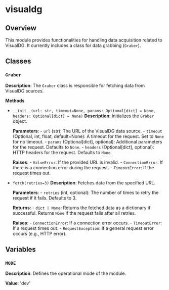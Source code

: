 # visualdg

## Overview

This module provides functionalities for handling data acquisition related to VisualDG.  It currently includes a class for data grabbing (`Graber`).


## Classes

### `Graber`

**Description**:  The `Graber` class is responsible for fetching data from VisualDG sources.

**Methods**

- `__init__(url: str, timeout=None, params: Optional[dict] = None, headers: Optional[dict] = None)`
    **Description**: Initializes the `Graber` object.
    
    **Parameters**:
        - `url` (str): The URL of the VisualDG data source.
        - `timeout` (Optional, int, float, default=None):  A timeout for the request. Set to `None` for no timeout.
        - `params` (Optional[dict], optional):  Additional parameters for the request. Defaults to `None`.
        - `headers` (Optional[dict], optional): HTTP headers for the request. Defaults to `None`.

    **Raises**:
        - `ValueError`: If the provided URL is invalid.
        - `ConnectionError`: If there is a connection error during the request.
        - `TimeoutError`: If the request times out.

- `fetch(retries=3)`
    **Description**: Fetches data from the specified URL.
    
    **Parameters**:
        - `retries` (int, optional): The number of times to retry the request if it fails. Defaults to 3.
    
    **Returns**:
        - `dict | None`: Returns the fetched data as a dictionary if successful. Returns `None` if the request fails after all retries.
    
    **Raises**:
        - `ConnectionError`: If a connection error occurs.
        - `TimeoutError`: If a request times out.
        - `RequestException`: If a general request error occurs (e.g., HTTP error).



## Variables

### `MODE`

**Description**: Defines the operational mode of the module.

**Value**: 'dev'